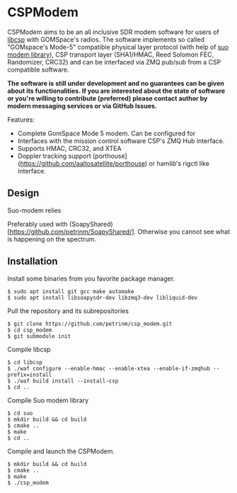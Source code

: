 # CSPModem

CSPModem aims to be an all inclusive SDR modem software for users of [libcsp](https://github.com/libcsp/libcsp) with GOMSpace's radios. The software implements so called "GOMspace's Mode-5" compatible physical layer protocol (with help of [suo modem library](https://github.com/petrinm/suo/)), CSP transport layer (SHA1/HMAC, Reed Solomon FEC, Randomizer, CRC32) and can be interfaced via ZMQ pub/sub from a CSP compatible software.



**The software is still under development and no guarantees can be given about its functionalities. If you are interested about the state of software or you're willing to contribute (preferred) please contact author by modern messaging services or via GitHub Issues.**

Features:
* Complete GomSpace Mode 5 modem. Can be configured for 
* Interfaces with the mission control software CSP's ZMQ Hub interface.
* Supports HMAC, CRC32, and XTEA
* Doppler tracking support (porthouse](https://github.com/aaltosatellite/porthouse) or hamlib's rigctl like interface.


## Design

Suo-modem relies

Preferably used with (SoapyShared)[https://github.com/petrinm/SoapyShared/]. Otherwise you cannot see what is happening on the spectrum.


## Installation

Install some binaries from you favorite package manager.
```
$ sudo apt install git gcc make automake
$ sudo apt install libsoapysdr-dev libzmq3-dev libliquid-dev
```

Pull the repository and its subrepositories
```
$ git clone https://github.com/petrinm/csp_modem.git
$ cd csp_modem
$ git submodule init
```

Compile libcsp
```
$ cd libcsp
$ ./waf configure --enable-hmac --enable-xtea --enable-if-zmqhub --prefix=install
$ ./waf build install --install-csp
$ cd ..
```

Compile Suo modem library
```
$ cd suo
$ mkdir build && cd build
$ cmake ..
$ make
$ cd ..
```

Compile and launch the CSPModem.
```
$ mkdir build && cd build
$ cmake ..
$ make
$ ./csp_modem
```
